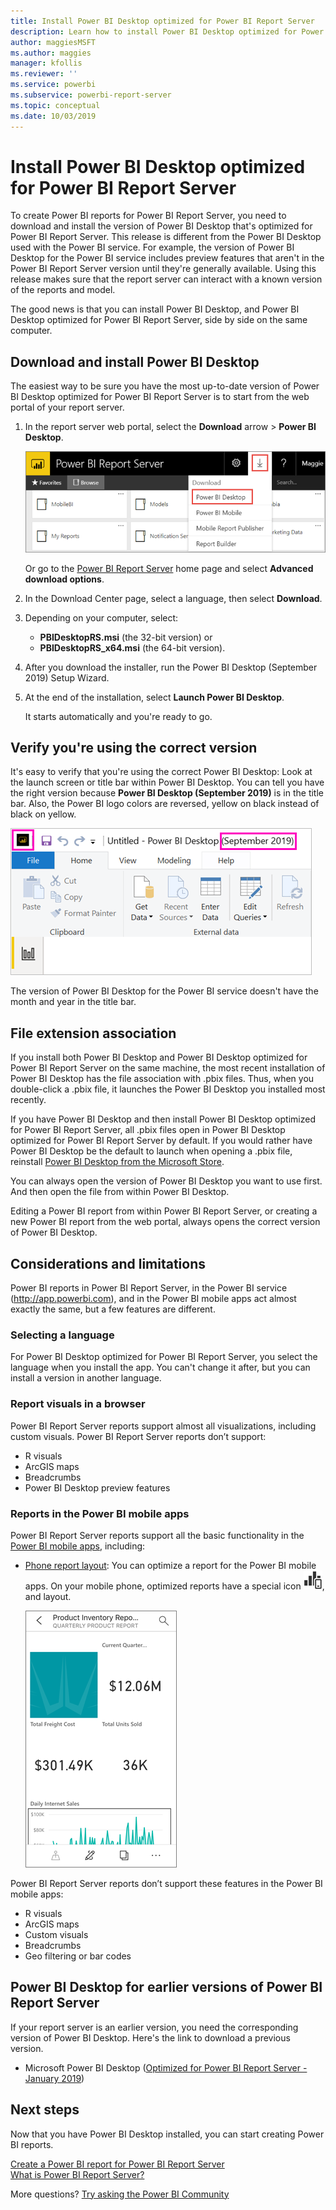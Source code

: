 ```yaml
---
title: Install Power BI Desktop optimized for Power BI Report Server
description: Learn how to install Power BI Desktop optimized for Power BI Report Server
author: maggiesMSFT
ms.author: maggies
manager: kfollis
ms.reviewer: ''
ms.service: powerbi
ms.subservice: powerbi-report-server
ms.topic: conceptual
ms.date: 10/03/2019
---
```


# Install Power BI Desktop optimized for Power BI Report Server

To create Power BI reports for Power BI Report Server, you need to download and install the version of Power BI Desktop that's optimized for Power BI Report Server. This release is different from the Power BI Desktop used with the Power BI service. For example, the version of Power BI Desktop for the Power BI service includes preview features that aren't in the Power BI Report Server version until they're generally available. Using this release makes sure that the report server can interact with a known version of the reports and model. 

The good news is that you can install Power BI Desktop, and Power BI Desktop optimized for Power BI Report Server, side by side on the same computer.

## Download and install Power BI Desktop

The easiest way to be sure you have the most up-to-date version of Power BI Desktop optimized for Power BI Report Server is to start from the web portal of your report server.

1. In the report server web portal, select the **Download** arrow > **Power BI Desktop**.

    ![Download Power BI Desktop from the web portal](media/install-powerbi-desktop/report-server-download-web-portal.png)

    Or go to the [Power BI Report Server](https://powerbi.microsoft.com/report-server/) home page and select **Advanced download options**.

2. In the Download Center page, select a language, then select **Download**.

3. Depending on your computer, select: 

    - **PBIDesktopRS.msi** (the 32-bit version) or
    - **PBIDesktopRS_x64.msi** (the 64-bit version).

1. After you download the installer, run the Power BI Desktop (September 2019) Setup Wizard.

2. At the end of the installation, select **Launch Power BI Desktop**.

    It starts automatically and you're ready to go.

## Verify you're using the correct version
It's easy to verify that you're using the correct Power BI Desktop: Look at the launch screen or title bar within Power BI Desktop. You can tell you have the right version because **Power BI Desktop (September 2019)** is in the title bar. Also, the Power BI logo colors are reversed, yellow on black instead of black on yellow.

![Power BI Desktop September 2019](media/install-powerbi-desktop/power-bi-report-server-desktop-sept-2019.png)

The version of Power BI Desktop for the Power BI service doesn't have the month and year in the title bar.

## File extension association
If you install both Power BI Desktop and Power BI Desktop optimized for Power BI Report Server on the same machine, the most recent installation of Power BI Desktop has the file association with .pbix files. Thus, when you double-click a .pbix file, it launches the Power BI Desktop you installed most recently.

If you have Power BI Desktop and then install Power BI Desktop optimized for Power BI Report Server, all .pbix files open in Power BI Desktop optimized for Power BI Report Server by default. If you would rather have Power BI Desktop be the default to launch when opening a .pbix file, reinstall [Power BI Desktop from the Microsoft Store](http://aka.ms/pbidesktopstore).

You can always open the version of Power BI Desktop you want to use first. And then open the file from within Power BI Desktop.

Editing a Power BI report from within Power BI Report Server, or creating a new Power BI report from the web portal, always opens the correct version of Power BI Desktop.

## Considerations and limitations

Power BI reports in Power BI Report Server, in the Power BI service (http://app.powerbi.com), and in the Power BI mobile apps act almost exactly the same, but a few features are different.

### Selecting a language

For Power BI Desktop optimized for Power BI Report Server, you select the language when you install the app. You can't change it after, but you can install a version in another language.

### Report visuals in a browser

Power BI Report Server reports support almost all visualizations, including custom visuals. Power BI Report Server reports don’t support:

* R visuals
* ArcGIS maps
* Breadcrumbs
* Power BI Desktop preview features

### Reports in the Power BI mobile apps

Power BI Report Server reports support all the basic functionality in the [Power BI mobile apps](../consumer/mobile/mobile-apps-for-mobile-devices.md), including:

* [Phone report layout](../desktop-create-phone-report.md): You can optimize a report for the Power BI mobile apps. On your mobile phone, optimized reports have a special icon ![Phone report layout icon](media/install-powerbi-desktop/power-bi-rs-mobile-optimized-icon.png), and layout.
  
    ![Report optimized for phones](media/install-powerbi-desktop/power-bi-rs-mobile-optimized-report.png)

Power BI Report Server reports don’t support these features in the Power BI mobile apps:

* R visuals
* ArcGIS maps
* Custom visuals
* Breadcrumbs
* Geo filtering or bar codes

## Power BI Desktop for earlier versions of Power BI Report Server

If your report server is an earlier version, you need the corresponding version of Power BI Desktop. Here's the link to download a previous version.

- Microsoft Power BI Desktop ([Optimized for Power BI Report Server - January 2019](https://go.microsoft.com/fwlink/?linkid=2055039))

## Next steps

Now that you have Power BI Desktop installed, you can start creating Power BI reports.

[Create a Power BI report for Power BI Report Server](quickstart-create-powerbi-report.md)  
[What is Power BI Report Server?](get-started.md)

More questions? [Try asking the Power BI Community](https://community.powerbi.com/)
